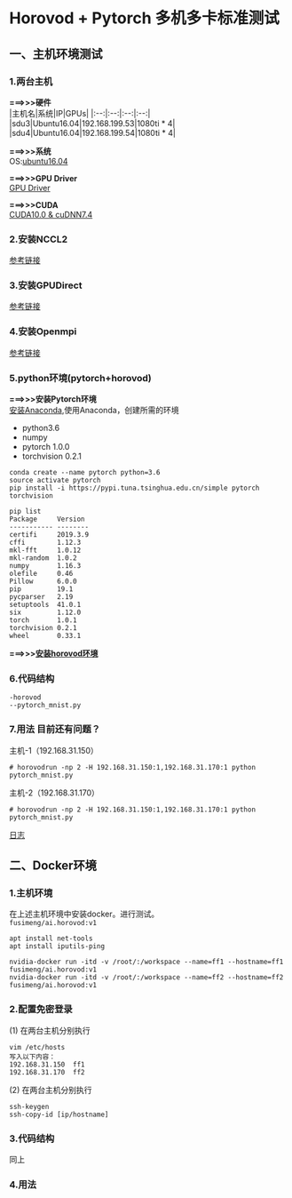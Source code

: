 # Horovod + Pytorch 多机多卡标准测试
## 一、主机环境测试
### 1.两台主机
**===>>>硬件**   
|主机名|系统|IP|GPUs|
|:--:|:--:|:--:|:--:|  
|sdu3|Ubuntu16.04|192.168.199.53|1080ti * 4|
|sdu4|Ubuntu16.04|192.168.199.54|1080ti * 4|  
   
**===>>>系统**   
OS:[ubuntu16.04](https://github.com/fusimeng/ParallelComputing/blob/master/notes/serverinstall.md)    

**===>>>GPU Driver**   
[GPU Driver](https://github.com/fusimeng/ParallelComputing/blob/master/notes/driverinstall.md)   
  
**===>>>CUDA**   
[CUDA10.0 & cuDNN7.4](https://github.com/fusimeng/ParallelComputing/blob/master/notes/cudainstall.md)   
### 2.安装NCCL2
[参考链接](https://github.com/fusimeng/Horovod/blob/master/notes/install.md#1%E5%AE%89%E8%A3%85nccl-2)
### 3.安装GPUDirect
[参考链接](https://github.com/fusimeng/Horovod/blob/master/notes/install.md#2%E5%AE%89%E8%A3%85gpudirectoptional)
### 4.安装Openmpi
[参考链接](https://github.com/fusimeng/Horovod/blob/master/notes/install.md#3%E5%AE%89%E8%A3%85open-mpi)   
### 5.python环境(pytorch+horovod)
**===>>>安装Pytorch环境**   
[安装Anaconda](https://github.com/fusimeng/ai_tools),使用Anaconda，创建所需的环境   
* python3.6
* numpy
* pytorch 1.0.0
* torchvision 0.2.1
```shell
conda create --name pytorch python=3.6
source activate pytorch
pip install -i https://pypi.tuna.tsinghua.edu.cn/simple pytorch torchvision
```
```shell
pip list 
Package     Version 
----------- --------
certifi     2019.3.9
cffi        1.12.3  
mkl-fft     1.0.12  
mkl-random  1.0.2   
numpy       1.16.3  
olefile     0.46    
Pillow      6.0.0   
pip         19.1    
pycparser   2.19    
setuptools  41.0.1  
six         1.12.0  
torch       1.0.1   
torchvision 0.2.1   
wheel       0.33.1 
```

**===>>>[安装horovod环境](https://github.com/fusimeng/Horovod/blob/master/notes/install.md#4-horovodwith-pip)**    
### 6.代码结构 
```
-horovod
--pytorch_mnist.py
```
### 7.用法  目前还有问题？
主机-1（192.168.31.150）  
```
# horovodrun -np 2 -H 192.168.31.150:1,192.168.31.170:1 python pytorch_mnist.py
```
主机-2（192.168.31.170）  
```
# horovodrun -np 2 -H 192.168.31.150:1,192.168.31.170:1 python pytorch_mnist.py
```
[日志](../horovod/horovod_log2.md)

## 二、Docker环境
### 1.主机环境
在上述主机环境中安装docker。进行测试。   
`fusimeng/ai.horovod:v1`   
```
apt install net-tools
apt install iputils-ping
```
```
nvidia-docker run -itd -v /root/:/workspace --name=ff1 --hostname=ff1 fusimeng/ai.horovod:v1  
nvidia-docker run -itd -v /root/:/workspace --name=ff2 --hostname=ff2 fusimeng/ai.horovod:v1
```
### 2.配置免密登录   
(1) 在两台主机分别执行   
```
vim /etc/hosts  
写入以下内容：   
192.168.31.150  ff1
192.168.31.170  ff2
```
(2) 在两台主机分别执行   
```
ssh-keygen
ssh-copy-id [ip/hostname]
```
### 3.代码结构
同上
### 4.用法
